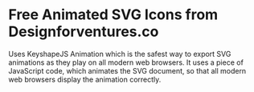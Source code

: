 # Free Animated SVG Icons from Designforventures.co
Uses KeyshapeJS Animation which is the safest way to export SVG animations as they play on all modern web browsers. It uses a piece of JavaScript code, which animates the SVG document, so that all modern web browsers display the animation correctly.
